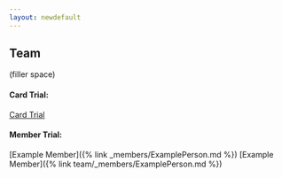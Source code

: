 ```yaml
---
layout: newdefault
---
```

## Team


(filler space)


#### Card Trial:

<a href="card_trial.html">Card Trial</a>


#### Member Trial:
[Example Member]({% link _members/ExamplePerson.md %})
[Example Member]({% link team/_members/ExamplePerson.md %})
